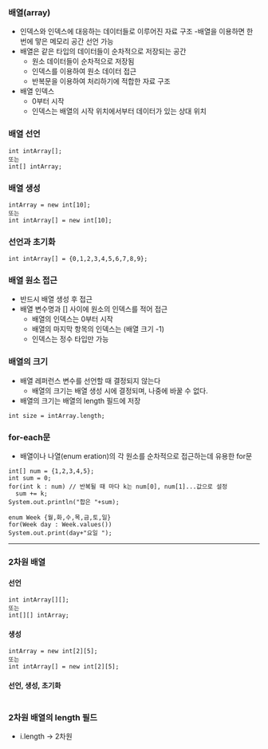 ### 배열(array)
- 인덱스와 인덱스에 대응하는 데이터들로 이루어진 자료 구조
  -배열을 이용하면 한 번에 맣은 메모리 공간 선언 가능
- 배열은 같은 타입의 데이터들이 순차적으로 저장되는 공간
  - 원소 데이터들이 순차적으로 저장됨
  - 인덱스를 이용하여 원소 데이터 접근
  - 반복문을 이용하여 처리하기에 적합한 자료 구조
- 배열 인덱스
  - 0부터 시작
  - 인덱스는 배열의 시작 위치에서부터 데이터가 있는 상대 위치
  
### 배열 선언
```
int intArray[];
또는
int[] intArray;
```
### 배열 생성
```
intArray = new int[10];
또는
int intArray[] = new int[10];
```
### 선언과 초기화
```
int intArray[] = {0,1,2,3,4,5,6,7,8,9};
```
### 배열 원소 접근
- 반드시 배열 생성 후 접근
- 배열 변수명과 [] 사이에 원소의 인덱스를 적어 접근
  - 배열의 인덱스는 0부터 시작
  - 배열의 마지막 항목의 인덱스는 (배열 크기 -1)
  - 인덱스는 정수 타입만 가능

### 배열의 크기
- 배열 레퍼런스 변수를 선언할 때 결정되지 않는다
  - 배열의 크기는 배열 생성 시에 결정되며, 나중에 바꿀 수 없다.
- 배열의 크기는 배열의 length 필드에 저장
```
int size = intArray.length;
```

### for-each문
- 배열이나 나열(enum eration)의 각 원소를 순차적으로 접근하는데 유용한 for문
```
int[] num = {1,2,3,4,5};
int sum = 0;
for(int k : num) // 반복될 때 마다 k는 num[0], num[1]...값으로 설정
  sum += k;
System.out.println("합은 "+sum);
```
```
enum Week {월,화,수,목,금,토,일}
for(Week day : Week.values())
System.out.print(day+"요일 ");
```
---
### 2차원 배열
#### 선언
```
int intArray[][];
또는
int[][] intArray;
```
#### 생성
```
intArray = new int[2][5];
또는
int intArray[] = new int[2][5];
```
#### 선언, 생성, 초기화
```int intArray[][] = {{0,1,2},{3,4,5},{6,7,8}};
```
### 2차원 배열의 length 필드
- i.length -> 2차원
